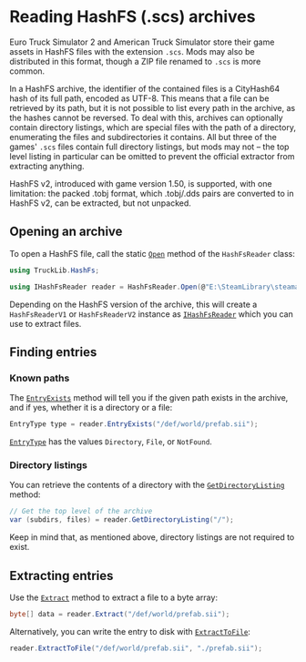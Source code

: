 # Reading HashFS (.scs) archives

Euro Truck Simulator 2 and American Truck Simulator store their game assets in HashFS files with the extension `.scs`.
Mods may also be distributed in this format, though a ZIP file renamed to `.scs` is more common.

In a HashFS archive, the identifier of the contained files is a CityHash64 hash of its full path, encoded as UTF-8.
This means that a file can be retrieved by its path, but it is not possible to list every path in the archive, as the hashes
cannot be reversed. To deal with this, archives can optionally contain directory listings, which are special files
with the path of a directory, enumerating the files and subdirectories it contains. All but three of the games' `.scs`
files contain full directory listings, but mods may not &ndash; the top level listing in particular can be omitted to
prevent the official extractor from extracting anything.

HashFS v2, introduced with game version 1.50, is supported, with one limitation: the packed .tobj format, which
.tobj/.dds pairs are converted to in HashFS v2, can be extracted, but not unpacked.

## Opening an archive
To open a HashFS file, call the static [`Open`](xref:TruckLib.HashFs.HashFsReader.Open*) method of the `HashFsReader` class:

```cs
using TruckLib.HashFs;

using IHashFsReader reader = HashFsReader.Open(@"E:\SteamLibrary\steamapps\common\Euro Truck Simulator 2\def.scs");
```

Depending on the HashFS version of the archive, this will create a `HashFsReaderV1` or 
`HashFsReaderV2` instance as [`IHashFsReader`](xref:TruckLib.HashFs.IHashFsReader) which you can use to extract files.

## Finding entries

### Known paths
The [`EntryExists`](xref:TruckLib.HashFs.IHashFsReader.EntryExists*) method will tell you if the given path exists in the archive, 
and if yes, whether it is a directory or a file:

```cs
EntryType type = reader.EntryExists("/def/world/prefab.sii");
```

[`EntryType`](xref:TruckLib.HashFs.EntryType) has the values `Directory`, `File`, or `NotFound`.

### Directory listings
You can retrieve the contents of a directory with the [`GetDirectoryListing`](xref:TruckLib.HashFs.IHashFsReader.GetDirectoryListing*) method:

```cs
// Get the top level of the archive
var (subdirs, files) = reader.GetDirectoryListing("/");
```

Keep in mind that, as mentioned above, directory listings are not required to exist.

## Extracting entries
Use the [`Extract`](xref:TruckLib.HashFs.IHashFsReader.Extract*) method to extract a file to a byte array:

```cs
byte[] data = reader.Extract("/def/world/prefab.sii");
```

Alternatively, you can write the entry to disk with [`ExtractToFile`](xref:TruckLib.HashFs.IHashFsReader.ExtractToFile*):

```cs
reader.ExtractToFile("/def/world/prefab.sii", "./prefab.sii");
```
